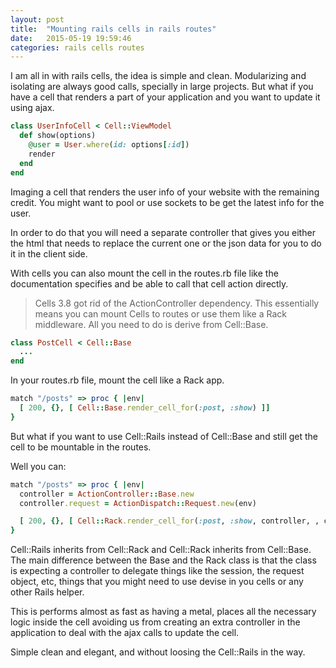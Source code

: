 ```yaml
---
layout: post
title:  "Mounting rails cells in rails routes"
date:   2015-05-19 19:59:46
categories: rails cells routes
---
```

I am all in with rails cells, the idea is simple and clean. Modularizing and isolating are always good calls, specially in large projects. But what if you have a cell that renders a part of your application and you want to update it using ajax.

```ruby
class UserInfoCell < Cell::ViewModel
  def show(options)
    @user = User.where(id: options[:id])
    render
  end
end
```

Imaging a cell that renders the user info of your website with the remaining credit. You might want to pool or use sockets to be get the latest info for the user.

In order to do that you will need a separate controller that gives you either the html that needs to replace the current one or the json data for you to do it in the client side.

With cells you can also mount the cell in the routes.rb file like the documentation specifies and be able to call that cell action directly.

> Cells 3.8 got rid of the ActionController dependency. This essentially means you can mount Cells to routes or use them like a Rack middleware. All you need to do is derive from Cell::Base.

```ruby
class PostCell < Cell::Base
  ...
end
```

In your routes.rb file, mount the cell like a Rack app.
```ruby
match "/posts" => proc { |env|
  [ 200, {}, [ Cell::Base.render_cell_for(:post, :show) ]]
}
```
But what if you want to use Cell::Rails instead of Cell::Base and still get the cell to be mountable in the routes.

Well you can:

```ruby
match "/posts" => proc { |env|
  controller = ActionController::Base.new
  controller.request = ActionDispatch::Request.new(env)

  [ 200, {}, [ Cell::Rack.render_cell_for(:post, :show, controller, , controller.request.query_parameters) ]]
}
```

Cell::Rails inherits from Cell::Rack and Cell::Rack inherits from Cell::Base. The main difference between the Base and the Rack class is that the class is expecting a controller to delegate things like the session, the request object, etc, things that you might need to use devise in you cells or any other Rails helper.

This is performs almost as fast as having a metal, places all the necessary logic inside the cell avoiding us from creating an extra controller in the application to deal with the ajax calls to update the cell.

Simple clean and elegant, and without loosing the Cell::Rails in the way.
